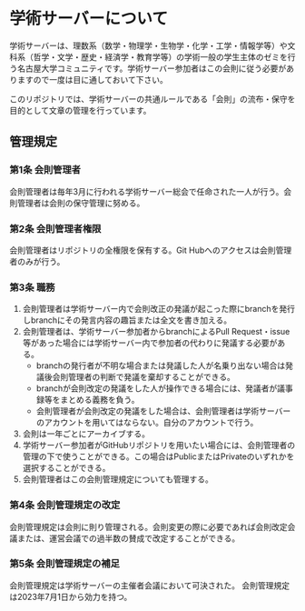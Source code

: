 # 学術サーバーについて

学術サーバーは、理数系（数学・物理学・生物学・化学・工学・情報学等）や文科系（哲学・文学・歴史・経済学・教育学等）の学術一般の学生主体のゼミを行う名古屋大学コミュニティです。学術サーバー参加者はこの会則に従う必要がありますので一度は目に通しておいて下さい。

このリポジトリでは、学術サーバーの共通ルールである「会則」の流布・保守を目的として文章の管理を行っています。

## 管理規定

### 第1条 会則管理者

会則管理者は毎年3月に行われる学術サーバー総会で任命された一人が行う。会則管理者は会則の保守管理に努める。

### 第2条 会則管理者権限

会則管理者はリポジトリの全権限を保有する。Git Hubへのアクセスは会則管理者のみが行う。

### 第3条 職務

1. 会則管理者は学術サーバー内で会則改正の発議が起こった際にbranchを発行しbranchにその発言内容の趣旨または全文を書き加える。
2. 会則管理者は、学術サーバー参加者からbranchによるPull Request・issue等があった場合には学術サーバー内で参加者の代わりに発議する必要がある。
    - branchの発行者が不明な場合または発議した人が名乗り出ない場合は発議後会則管理者の判断で発議を棄却することができる。
    - branchが会則改定の発議をした人が操作できる場合には、発議者が議事録等をまとめる義務を負う。
    - 会則管理者が会則改定の発議をした場合は、会則管理者は学術サーバーのアカウントを用いてはならない。自分のアカウントで行う。
3. 会則は一年ごとにアーカイブする。
4. 学術サーバー参加者がGitHubリポジトリを用いたい場合には、会則管理者の管理の下で使うことができる。この場合はPublicまたはPrivateのいずれかを選択することができる。
5. 会則管理者はこの会則管理規定についても管理する。

### 第4条 会則管理規定の改定

会則管理規定は会則に則り管理される。会則変更の際に必要であれば会則改定会議または、運営会議での過半数の賛成で改定することができる。

### 第5条 会則管理規定の補足

会則管理規定は学術サーバーの主催者会議において可決された。
会則管理規定は2023年7月1日から効力を持つ。
